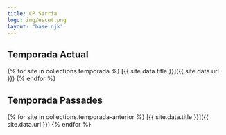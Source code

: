 ```yaml
---
title: CP Sarria
logo: img/escut.png
layout: "base.njk"
---
```


## Temporada Actual 

{% for site in collections.temporada %}
  [{{ site.data.title }}]({{ site.data.url }})
{% endfor %}

## Temporada Passades

{% for site in collections.temporada-anterior %}
  [{{ site.data.title }}]({{ site.data.url }})
{% endfor %}